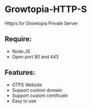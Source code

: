 # Growtopia-HTTP-S
Http/s for Growtopia Private Server

## Require:
- Node.JS
- Open port 80 and 443


## Features:
- GTPS Website
- Support custom domain
- Support custom certificate
- Easy to use
